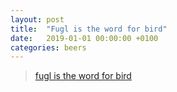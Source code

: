 ```yaml
---
layout: post
title:  "Fugl is the word for bird"
date:   2019-01-01 00:00:00 +0100
categories: beers
---
```


<blockquote class="imgur-embed-pub" lang="en" data-id="a/PfbDya9"><a href="//imgur.com/a/PfbDya9">fugl is the word for bird</a></blockquote><script async src="//s.imgur.com/min/embed.js" charset="utf-8"></script>
